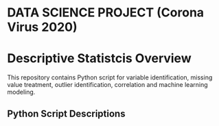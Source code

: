# DATA SCIENCE PROJECT (Corona Virus 2020)

# Descriptive Statistcis Overview

This repository contains Python script for variable identification, missing value treatment, outlier identification, correlation and machine learning modeling. 

## Python Script Descriptions




